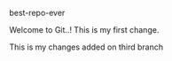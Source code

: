 best-repo-ever

Welcome to Git..!
This is my first change.

This is my changes added on third branch